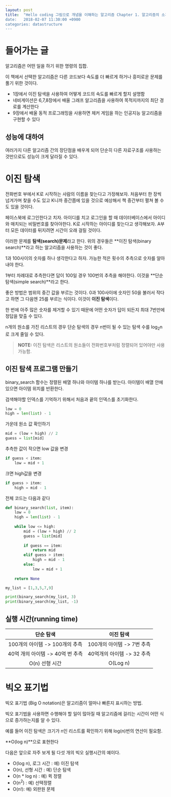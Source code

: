 ```yaml
---
layout: post
title:  "Hello coding 그림으로 개념을 이해하는 알고리즘 Chapter 1. 알고리즘의 소개
date:   2018-02-07 11:30:00 +0900
categories: datastructure
---
```


# 들어가는 글

알고리즘은 어떤 일을 하기 위한 명령의 집합.

이 책에서 선택한 알고리즘은 다른 코드보다 속도를 더 빠르게 하거나 흥미로운 문제를 풀기 위한 것이다.

- 1장에서 이진 탐색을 사용하여 어떻게 코드의 속도를 빠르게 할지 설명함
- 네비게이션은 6,7,8장에서 배울 그래프 알고리즘을 사용하여 목적지까지의 최단 경로를 계산한다
- 9장에서 배울 동적 프로그래밍을 사용하면 체커 게임을 하는 인공지능 알고리즘을 구현할 수 있다


## 성능에 대하여

여러가지 다른 알고리즘 간의 장단점을 배우게 되어 단순히 다른 자료구조를 사용하는 것만으로도 성능이 크게 달라질 수 있다.


# 이진 탐색

전화번호 부에서 K로 시작하는 사람의 이름을 찾는다고 가정해보자. 처음부터 한 장씩 넘겨가며 찾을 수도 있고 K니까 중간쯤에 있을 것으로 예상해서 책 중간부터 펼쳐 볼 수도 있을 것이다. 

페이스북에 로그인한다고 치자. 아이디를 치고 로그인을 할 때 데이터베이스에서 아이디와 매치되는 비밀번호를 찾아야한다. K로 시작하는 아이디를 찾는다고 생각해보자. A부터 모든 데이터를 뒤지려면 시간이 오래 걸릴 것이다. 

이러한 문제를 **탐색(search)문제**라고 한다. 위의 경우들은 **이진 탐색(binary search)**라고 하는 알고리즘을 사용하는 것이 좋다.

1과 100사이의 숫자를 하나 생각한다고 하자.
가능한 적은 횟수의 추측으로 숫자를 알아내야 한다.

1부터 차례대로 추측한다면 답이 100일 경우 100번의 추측을 해야한다. 이것을 **단순 탐색(simple search)**라고 한다. 

좋은 방법은 범위의 중간 값을 부르는 것이다.
0과 100사이에 숫자인 50을 불러서 작다고 하면 그 다음엔 25를 부르는 식이다. 이것이 **이진 탐색**이다.

한 번에 아주 많은 숫자를 제거할 수 있기 때문에 어떤 숫자가 답이 되든지 최대 7번만에 정답을 맞출 수 있다. 

n개의 원소를 가진 리스트의 경우 단순 탐색의 경우 n번이 될 수 있는 탐색 수를  log<sub>2</sub>n로 크게 줄일 수 있다.

> **NOTE:** 이진 탐색은 리스트의 원소들이 전화번호부처럼 정렬되어 있어야만 사용가능함.

## 이진 탐색 프로그램 만들기

binary_search 함수는 정렬된 배열 하나와 아이템 하나를 받는다. 아이템이 배열 안에 있으면 아이템 위치를 반환한다. 

검색해야할 인덱스를 기억하기 위해서 처음과 끝의 인덱스를 초기화한다.

```python
low = 0
high = len(list) - 1
```

가운데 원소 값 확인하기

```python
mid = (low + high) // 2
guess = list[mid]
```

추측한 값이 작으면 low 값을 변경

```python
if guess < item:
	low = mid + 1
```

크면 high값을 변경

```python
if guess > item:
	high = mid - 1
```

전체 코드는 다음과 같다

```python
def binary_search(list, item):
	low = 0
	high = len(list) - 1
	
	while low <= high:
		mid = (low + high) // 2
		guess = list[mid]
		
		if guess == item:
			return mid
		elif guess > item:
			high = mid - 1
		else:
			low = mid + 1
			
	return None

my_list = [1,3,5,7,9]

print(binary_search(my_list, 3)
print(binary_search(my_list, -1) 
```

## 실행 시간(running time)

|단순 탐색|이진 탐색|
|:-:|:-:|
|100개의 아이템 -> 100개의 추측|100개의 아이템 -> 7번 추측|
|40억 개의 아이템 -> 40억 번 추측|40억개의 아이템 -> 32 추측|
|O(n) 선형 시간|O(Log n)|

# 빅오 표기법

빅오 표기법 (Big O notation)은 알고리즘이 얼마나 빠른지 표시하는 방법.

빅오 표기법을 사용하면 수행해야 할 일이 많아질 때 알고리즘에 걸리는 시간이 어떤 식으로 증가하는지를 알 수 있다.

예를 들어 이진 탐색은 크기가 n인 리스트를 확인하기 위해 log(n)번의 연산이 필요함. 

**O(log n)**으로 표현한다

다음은 앞으로 자주 보게 될 다섯 개의 빅오 실행시간의 예이다.

- O(log n), 로그 시간 : 예) 이진 탐색
- O(n), 선형 시간 : 예) 단순 탐색
- O(n * log n) : 예) 퀵 정렬
- O(n<sup>2</sup>) : 예) 선택정렬
- O(n!): 예) 외판원 문제





